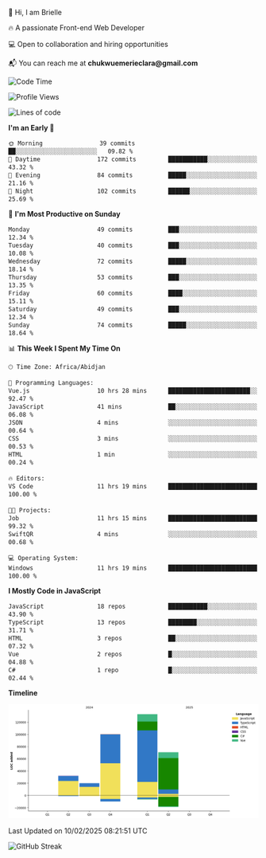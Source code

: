 <div align="left">
  <p>👋 Hi, I am Brielle</p>
  <p>🔥 A passionate Front-end Web Developer</p>
  <p>💻 Open to collaboration and hiring opportunities</p>
  <p>📬 You can reach me at <strong>chukwuemerieclara@gmail.com</strong></p>
</div>


 
 <!--START_SECTION:waka-->
![Code Time](http://img.shields.io/badge/Code%20Time-475%20hrs%2033%20mins-blue)

![Profile Views](http://img.shields.io/badge/Profile%20Views-0-blue)

![Lines of code](https://img.shields.io/badge/From%20Hello%20World%20I%27ve%20Written-290.9%20thousand%20lines%20of%20code-blue)

**I'm an Early 🐤** 

```text
🌞 Morning                39 commits          ██░░░░░░░░░░░░░░░░░░░░░░░   09.82 % 
🌆 Daytime                172 commits         ███████████░░░░░░░░░░░░░░   43.32 % 
🌃 Evening                84 commits          █████░░░░░░░░░░░░░░░░░░░░   21.16 % 
🌙 Night                  102 commits         ██████░░░░░░░░░░░░░░░░░░░   25.69 % 
```
📅 **I'm Most Productive on Sunday** 

```text
Monday                   49 commits          ███░░░░░░░░░░░░░░░░░░░░░░   12.34 % 
Tuesday                  40 commits          ███░░░░░░░░░░░░░░░░░░░░░░   10.08 % 
Wednesday                72 commits          █████░░░░░░░░░░░░░░░░░░░░   18.14 % 
Thursday                 53 commits          ███░░░░░░░░░░░░░░░░░░░░░░   13.35 % 
Friday                   60 commits          ████░░░░░░░░░░░░░░░░░░░░░   15.11 % 
Saturday                 49 commits          ███░░░░░░░░░░░░░░░░░░░░░░   12.34 % 
Sunday                   74 commits          █████░░░░░░░░░░░░░░░░░░░░   18.64 % 
```


📊 **This Week I Spent My Time On** 

```text
🕑︎ Time Zone: Africa/Abidjan

💬 Programming Languages: 
Vue.js                   10 hrs 28 mins      ███████████████████████░░   92.47 % 
JavaScript               41 mins             ██░░░░░░░░░░░░░░░░░░░░░░░   06.08 % 
JSON                     4 mins              ░░░░░░░░░░░░░░░░░░░░░░░░░   00.64 % 
CSS                      3 mins              ░░░░░░░░░░░░░░░░░░░░░░░░░   00.53 % 
HTML                     1 min               ░░░░░░░░░░░░░░░░░░░░░░░░░   00.24 % 

🔥 Editors: 
VS Code                  11 hrs 19 mins      █████████████████████████   100.00 % 

🐱‍💻 Projects: 
Job                      11 hrs 15 mins      █████████████████████████   99.32 % 
SwiftQR                  4 mins              ░░░░░░░░░░░░░░░░░░░░░░░░░   00.68 % 

💻 Operating System: 
Windows                  11 hrs 19 mins      █████████████████████████   100.00 % 
```

**I Mostly Code in JavaScript** 

```text
JavaScript               18 repos            ███████████░░░░░░░░░░░░░░   43.90 % 
TypeScript               13 repos            ████████░░░░░░░░░░░░░░░░░   31.71 % 
HTML                     3 repos             ██░░░░░░░░░░░░░░░░░░░░░░░   07.32 % 
Vue                      2 repos             █░░░░░░░░░░░░░░░░░░░░░░░░   04.88 % 
C#                       1 repo              █░░░░░░░░░░░░░░░░░░░░░░░░   02.44 % 
```



**Timeline**

![Lines of Code chart](https://raw.githubusercontent.com/Brielle28/Brielle28/main/assets/bar_graph.png)


 Last Updated on 10/02/2025 08:21:51 UTC
<!--END_SECTION:waka-->

![GitHub Streak](https://github-readme-streak-stats.herokuapp.com/?user=Brielle28)



